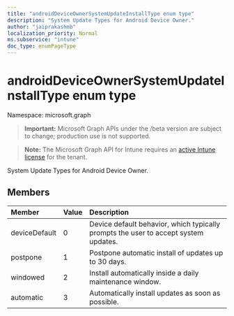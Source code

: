 ```yaml
---
title: "androidDeviceOwnerSystemUpdateInstallType enum type"
description: "System Update Types for Android Device Owner."
author: "jaiprakashmb"
localization_priority: Normal
ms.subservice: "intune"
doc_type: enumPageType
---
```


# androidDeviceOwnerSystemUpdateInstallType enum type

Namespace: microsoft.graph
> **Important:** Microsoft Graph APIs under the /beta version are subject to change; production use is not supported.

> **Note:** The Microsoft Graph API for Intune requires an [active Intune license](https://go.microsoft.com/fwlink/?linkid=839381) for the tenant.


System Update Types for Android Device Owner.

## Members
|Member|Value|Description|
|:---|:---|:---|
|deviceDefault|0|Device default behavior, which typically prompts the user to accept system updates.|
|postpone|1|Postpone automatic install of updates up to 30 days.|
|windowed|2|Install automatically inside a daily maintenance window.|
|automatic|3|Automatically install updates as soon as possible.|
